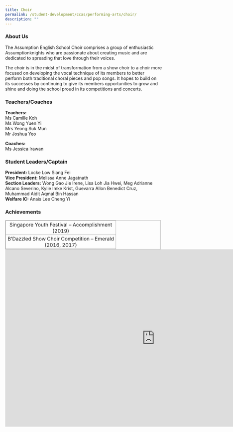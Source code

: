 ```yaml
---
title: Choir
permalink: /student-development/ccas/performing-arts/choir/
description: ""
---
```

### About Us

The Assumption English School Choir comprises a group of enthusiastic Assumptionknights who are passionate about creating music and are dedicated to spreading that love through their voices.

  

The choir is in the midst of transformation from a show choir to a choir more focused on developing the vocal technique of its members to better perform both traditional choral pieces and pop songs. It hopes to build on its successes by continuing to give its members opportunities to grow and shine and doing the school proud in its competitions and concerts.

###   Teachers/Coaches

**Teachers:** <br>
Ms Camille Koh <br>
Ms Wong Yuen Yi <br>
Mrs Yeong Suk Mun <br>
Mr Joshua Yeo

  

**Coaches:** <br>
Ms Jessica Irawan

###   Student Leaders/Captain

**President:**&nbsp;Locke Low Siang Fei <br>
**Vice President:**&nbsp;Melissa Anne Jagatnath <br>
**Section Leaders:**&nbsp;Wong Gao Jie Irene, Lisa Loh Jia Hwei, Meg Adrianne Alcano Severino, Kylie Imke Krist, Guevarra Allon Benedict Cruz, Muhammad Aidit Aqmal Bin Hassan <br>
**Welfare IC:**&nbsp;Anais Lee Cheng Yi

###   Achievements

  

<table style="margin: 0px 10px 0px 0px; outline: 0px; padding: 0px; border-collapse: collapse; float: left; border: 1px solid rgb(170, 170, 170); width: 500px;" class="iveo_table ives_tab_simple3 ive_eobj_left"><tbody style="margin: 0px; outline: 0px; padding: 0px;"><tr style="margin: 0px; outline: 0px; padding: 0px;"><td style="margin: 0px; outline: 0px; padding: 2px; text-align: center; border: 1px solid rgb(170, 170, 170); width: 349px;">Singapore Youth Festival – Accomplishment (2019)</td></tr><tr style="margin: 0px; outline: 0px; padding: 0px;"><td style="margin: 0px; outline: 0px; padding: 2px; text-align: center; border: 1px solid rgb(170, 170, 170);">B’Dazzled Show Choir Competition – Emerald (2016, 2017)<br style="margin: 0px; outline: 0px; padding: 0px;"></td></tr></tbody></table>

<br>

<iframe allowfullscreen="true" height="569" width="960" frameborder="0" src="https://docs.google.com/presentation/d/e/2PACX-1vRwprIuCULg323O0EN6hCySZxNUItUG-wuA6AeQ5FF128_ce96IxMyPf1v7tfKmlVvB48GI1-gaN9oC/embed?start=true&amp;loop=true&amp;delayms=10000"></iframe>